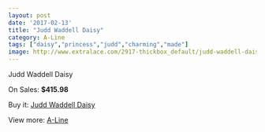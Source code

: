 ```yaml
---
layout: post
date: '2017-02-13'
title: "Judd Waddell Daisy"
category: A-Line
tags: ["daisy","princess","judd","charming","made"]
image: http://www.extralace.com/2917-thickbox_default/judd-waddell-daisy.jpg
---
```

Judd Waddell Daisy

On Sales: **$415.98**
<a href="https://www.extralace.com/a-line/1383-judd-waddell-daisy.html"><amp-img layout="responsive" width="600" height="600" src="//www.extralace.com/2917-thickbox_default/judd-waddell-daisy.jpg" alt="Judd Waddell Daisy 0" /></a>
<a href="https://www.extralace.com/a-line/1383-judd-waddell-daisy.html"><amp-img layout="responsive" width="600" height="600" src="//www.extralace.com/2918-thickbox_default/judd-waddell-daisy.jpg" alt="Judd Waddell Daisy 1" /></a>

Buy it: [Judd Waddell Daisy](https://www.extralace.com/a-line/1383-judd-waddell-daisy.html "Judd Waddell Daisy")

View more: [A-Line](https://www.extralace.com/2-a-line "A-Line")